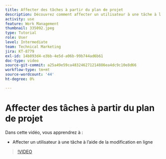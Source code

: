 ```yaml
---
title: Affecter des tâches à partir du plan de projet
description: Découvrez comment affecter un utilisateur à une tâche à l’aide de la modification en ligne dans une [!DNL  Workfront] projet.
activity: use
feature: Work Management
thumbnail: 335092.jpeg
type: Tutorial
role: User
level: Intermediate
team: Technical Marketing
jira: KT-8779
exl-id: 14b893d4-e3bb-4e5d-a06b-99b744ad6b61
doc-type: video
source-git-commit: a25a49e59ca483246271214886ea4dc9c10e8d66
workflow-type: tm+mt
source-wordcount: '44'
ht-degree: 0%

---
```


# Affecter des tâches à partir du plan de projet

Dans cette vidéo, vous apprendrez à :

* Affecter un utilisateur à une tâche à l’aide de la modification en ligne

>[!VIDEO](https://video.tv.adobe.com/v/335092/?quality=12&learn=on)

<!---
learn more urls:
Notifications: Information about work assigned to me
Assign tasks
Personal time overview
Make smart assignments
Modify multiple user assignments in a task list
--->
